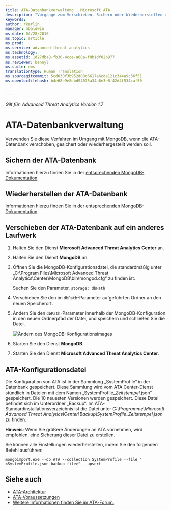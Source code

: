```yaml
---
title: ATA-Datenbankverwaltung | Microsoft ATA
description: "Vorgänge zum Verschieben, Sichern oder Wiederherstellen der ATA-Datenbank."
keywords: 
author: rkarlin
manager: mbaldwin
ms.date: 04/28/2016
ms.topic: article
ms.prod: 
ms.service: advanced-threat-analytics
ms.technology: 
ms.assetid: 1d27dba8-fb30-4cce-a68a-f0b1df02b977
ms.reviewer: bennyl
ms.suite: ems
translationtype: Human Translation
ms.sourcegitcommit: 5cd030f3b952d08c6617a6cda121c344a9c36f51
ms.openlocfilehash: b4e68e9e8dbd94075a34a8e3e8f42d4f534caf50


---
```


*Gilt für: Advanced Threat Analytics Version 1.7*



# ATA-Datenbankverwaltung
Verwenden Sie diese Verfahren im Umgang mit MongoDB, wenn die ATA-Datenbank verschoben, gesichert oder wiederhergestellt werden soll.

## Sichern der ATA-Datenbank
Informationen hierzu finden Sie in der [entsprechenden MongoDB-Dokumentation](http://docs.mongodb.org/manual/administration/backup/).

## Wiederherstellen der ATA-Datenbank
Informationen hierzu finden Sie in der [entsprechenden MongoDB-Dokumentation](http://docs.mongodb.org/manual/administration/backup/).

## Verschieben der ATA-Datenbank auf ein anderes Laufwerk

1.  Halten Sie den Dienst **Microsoft Advanced Threat Analytics Center** an.

2.  Halten Sie den Dienst **MongoDB** an.

3.  Öffnen Sie die MongoDB-Konfigurationsdatei, die standardmäßig unter „C:\Program Files\Microsoft Advanced Threat Analytics\Center\MongoDB\bin\mongod.cfg“ zu finden ist.

    Suchen Sie den Parameter. `storage: dbPath`

4.  Verschieben Sie den im `dbPath`-Parameter aufgeführten Ordner an den neuen Speicherort.

5.  Ändern Sie den `dbPath`-Parameter innerhalb der MongoDB-Konfiguration in den neuen Ordnerpfad der Datei, und speichern und schließen Sie die Datei.

    ![Ändern des MongoDB-Konfigurationsimages](media/ATA-mongoDB-moveDB.png)

6.  Starten Sie den Dienst **MongoDB**.

7. Starten Sie den Dienst **Microsoft Advanced Threat Analytics Center**.

## ATA-Konfigurationsdatei
Die Konfiguration von ATA ist in der Sammlung „SystemProfile“ in der Datenbank gespeichert.
Diese Sammlung wird vom ATA Center-Dienst stündlich in Dateien mit dem Namen „SystemProfile_*Zeitstempel*.json“ gespeichert. Die 10 neuesten Versionen werden gespeichert.
Diese Datei befindet sich im Unterordner „Backup“. Im ATA-Standardinstallationsverzeichnis ist die Datei unter *C:\Programme\Microsoft Advanced Threat Analytics\Center\Backup\SystemProfile_*Zeitstempel*.json* zu finden. 

**Hinweis**: Wenn Sie größere Änderungen an ATA vornehmen, wird empfohlen, eine Sicherung dieser Datei zu erstellen.

Sie können alle Einstellungen wiederherstellen, indem Sie den folgenden Befehl ausführen:

`mongoimport.exe --db ATA --collection SystemProfile --file "<SystemProfile.json backup file>" --upsert`

## Siehe auch
- [ATA-Architektur](/advanced-threat-analytics/plan-design/ata-architecture)
- [ATA-Voraussetzungen](/advanced-threat-analytics/plan-design/ata-prerequisites)
- [Weitere Informationen finden Sie im ATA-Forum.](https://social.technet.microsoft.com/Forums/security/home?forum=mata)




<!--HONumber=Aug16_HO5-->


